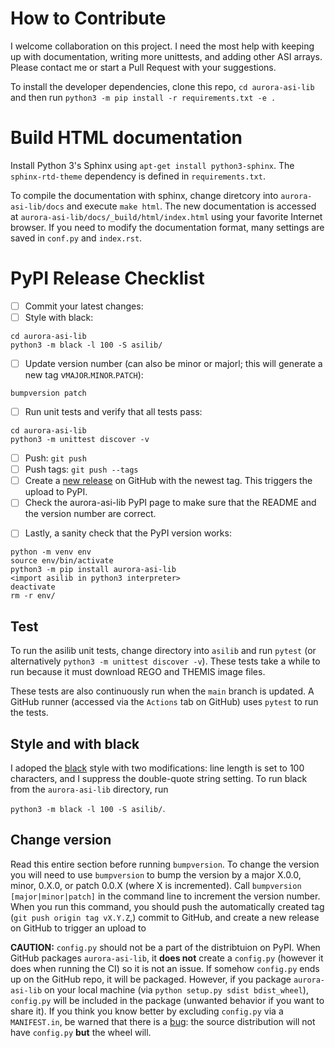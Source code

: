 # How to Contribute
I welcome collaboration on this project. I need the most help with keeping up with documentation, writing more unittests, and adding other ASI arrays. Please contact me or start a Pull Request with your suggestions. 

To install the developer dependencies, clone this repo, `cd aurora-asi-lib` and then run `python3 -m pip install -r requirements.txt -e .`

# Build HTML documentation
Install Python 3's Sphinx using `apt-get install python3-sphinx`. The `sphinx-rtd-theme` dependency is defined in `requirements.txt`.

To compile the documentation with sphinx, change diretcory into `aurora-asi-lib/docs` and execute `make html`. The new documentation is accessed at `aurora-asi-lib/docs/_build/html/index.html` using your favorite Internet browser. If you need to modify the documentation format, many settings are saved in `conf.py` and `index.rst`.

# PyPI Release Checklist
- [ ] Commit your latest changes:
- [ ] Style with black:
```
cd aurora-asi-lib
python3 -m black -l 100 -S asilib/
```
- [ ] Update version number (can also be minor or majorl; this will generate a new tag v`MAJOR`.`MINOR`.`PATCH`):
```
bumpversion patch
```
- [ ] Run unit tests and verify that all tests pass:
```
cd aurora-asi-lib
python3 -m unittest discover -v
```
- [ ] Push: `git push`
- [ ] Push tags: `git push --tags`
- [ ] Create a [new release](https://docs.github.com/en/github/administering-a-repository/managing-releases-in-a-repository) on GitHub with the newest tag. This triggers the upload to PyPI.
- [ ] Check the aurora-asi-lib PyPI page to make sure that the README and the version number are correct. 
<!-- TODO: Add instructions to upload to test PyPI -->
- [ ] Lastly, a sanity check that the PyPI version works:
```
python -m venv env
source env/bin/activate
python3 -m pip install aurora-asi-lib
<import asilib in python3 interpreter>
deactivate
rm -r env/
```

## Test
To run the asilib unit tests, change directory into `asilib` and run `pytest` (or alternatively ```python3 -m unittest discover -v```). These tests take a while to run because it must download REGO and THEMIS image files. 

These tests are also continuously run when the `main` branch is updated. A GitHub runner (accessed via the `Actions` tab on GitHub) uses `pytest` to run the tests.

## Style and with black
I adoped the [black](https://pypi.org/project/black/) style with two modifications: line length is set to 100 characters, and I suppress the double-quote string setting. To run black from the `aurora-asi-lib` directory, run 

```python3 -m black -l 100 -S asilib/```.

## Change version
Read this entire section before running `bumpversion`. To change the version you will need to use `bumpversion` to bump the version by a major X.0.0, minor, 0.X.0, or patch 0.0.X (where X is incremented). Call ```bumpversion [major|minor|patch]``` in the command line to increment the version number. When you run this command, you should push the automatically created tag (`git push origin tag vX.Y.Z`,) commit to GitHub, and create a new release on GitHub to trigger an upload to 

__CAUTION:__ `config.py` should not be a part of the distribtuion on PyPI. When GitHub packages `aurora-asi-lib`, it __does not__ create a `config.py` (however it does when running the CI) so it is not an issue. If somehow `config.py` ends up on the GitHub repo, it will be packaged. However, if you package `aurora-asi-lib` on your local machine (via ```python setup.py sdist bdist_wheel```), `config.py` will be included in the package (unwanted behavior if you want to share it). If you think you know better by excluding `config.py` via a `MANIFEST.in`, be warned that there is a [bug](https://github.com/pypa/setuptools/issues/511): the source distribution will not have `config.py` __but__ the wheel will.